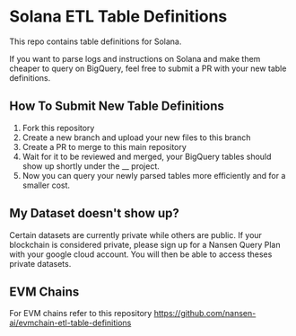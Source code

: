 # Solana ETL Table Definitions

This repo contains table definitions for Solana.

If you want to parse logs and instructions on Solana and make them cheaper to query on BigQuery, feel free to submit a PR with your new table definitions.

## How To Submit New Table Definitions

1. Fork this repository
2. Create a new branch and upload your new files to this branch
3. Create a PR to merge to this main repository
4. Wait for it to be reviewed and merged, your BigQuery tables should show up shortly under the \_\_ project.
5. Now you can query your newly parsed tables more efficiently and for a smaller cost.

## My Dataset doesn't show up?

Certain datasets are currently private while others are public.
If your blockchain is considered private, please sign up for a Nansen Query Plan with your google cloud account.
You will then be able to access theses private datasets.

## EVM Chains

For EVM chains refer to this repository https://github.com/nansen-ai/evmchain-etl-table-definitions
